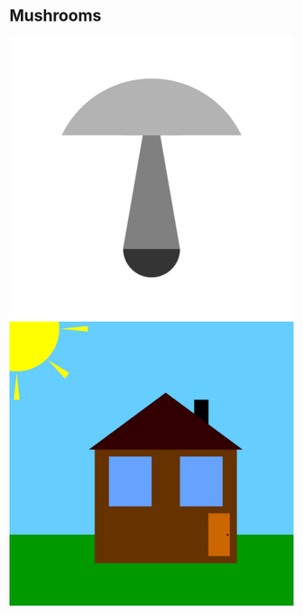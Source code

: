 # Mushrooms
<img src="https://github.com/StasGT/Mushrooms/blob/master/Mushrooms_bw.jpg">
<img src="https://github.com/StasGT/Mushrooms/blob/master/Mushrooms_rgb.jpg">
